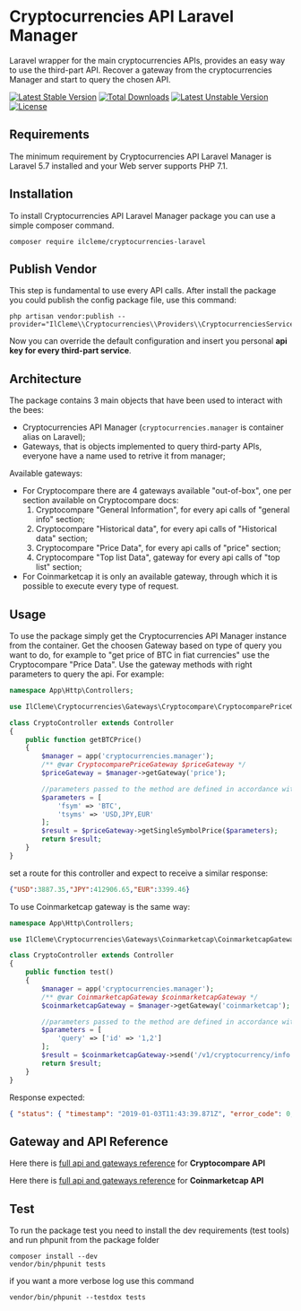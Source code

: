 # Cryptocurrencies API Laravel Manager
Laravel wrapper for the main cryptocurrencies APIs, provides an easy way to use the third-part API.
Recover a gateway from the cryptocurrencies Manager and start to query the chosen API. 

[![Latest Stable Version](https://poser.pugx.org/ilcleme/cryptocurrencies-laravel/v/stable)](https://packagist.org/packages/ilcleme/cryptocurrencies-laravel)
[![Total Downloads](https://poser.pugx.org/ilcleme/cryptocurrencies-laravel/downloads)](https://packagist.org/packages/ilcleme/cryptocurrencies-laravel)
[![Latest Unstable Version](https://poser.pugx.org/ilcleme/cryptocurrencies-laravel/v/unstable)](https://packagist.org/packages/ilcleme/cryptocurrencies-laravel)
[![License](https://poser.pugx.org/ilcleme/cryptocurrencies-laravel/license)](https://packagist.org/packages/ilcleme/cryptocurrencies-laravel)

Requirements
------------
The minimum requirement by Cryptocurrencies API Laravel Manager is Laravel 5.7 installed and your Web server supports PHP 7.1.

Installation
------------
To install Cryptocurrencies API Laravel Manager package you can use a simple composer command.
```
composer require ilcleme/cryptocurrencies-laravel
```
Publish Vendor
--------------
This step is fundamental to use every API calls. 
After install the package you could publish the config package file, use this command:
```
php artisan vendor:publish --provider="IlCleme\\Cryptocurrencies\\Providers\\CryptocurrenciesServiceProvider"
```
Now you can override the default configuration and insert you personal **api key for every third-part service**.

Architecture
------------
The package contains 3 main objects that have been used to interact with the bees:
- Cryptocurrencies API Manager (`cryptocurrencies.manager` is container alias on Laravel);
- Gateways, that is objects implemented to query third-party APIs, everyone have a name used to retrive it from manager;

Available gateways:
- For Cryptocompare there are 4 gateways available "out-of-box", one per section available on Cryptocompare docs:
	1. Cryptocompare "General Information", for every api calls of "general info" section;
	2. Cryptocompare "Historical data", for every api calls of "Historical data" section;
	3. Cryptocompare "Price Data", for every api calls of "price" section;
	4. Cryptocompare "Top list Data", gateway for every api calls of "top list" section;
- For Coinmarketcap it is only an available gateway, through which it is possible to execute every type of request.

Usage
------------
To use the package simply get the Cryptocurrencies API Manager instance from the container.
Get the choosen Gateway based on type of query you want to do, for example to "get price of BTC in fiat currencies" use the Cryptocompare "Price Data".
Use the gateway methods with right parameters to query the api.
For example:

```php
namespace App\Http\Controllers;

use IlCleme\Cryptocurrencies\Gateways\Cryptocompare\CryptocomparePriceGateway;

class CryptoController extends Controller
{
    public function getBTCPrice()
    {
        $manager = app('cryptocurrencies.manager');
        /** @var CryptocomparePriceGateway $priceGateway */
        $priceGateway = $manager->getGateway('price');

        //parameters passed to the method are defined in accordance with the Cryptocompare documentation of endpoint
        $parameters = [
            'fsym' => 'BTC',
            'tsyms' => 'USD,JPY,EUR'
        ];
        $result = $priceGateway->getSingleSymbolPrice($parameters);
        return $result;
    }
}
```
set a route for this controller and expect to receive a similar response: 
```json
{"USD":3887.35,"JPY":412906.65,"EUR":3399.46}
```

To use Coinmarketcap gateway is the same way:

```php
namespace App\Http\Controllers;

use IlCleme\Cryptocurrencies\Gateways\Coinmarketcap\CoinmarketcapGateway;

class CryptoController extends Controller
{
    public function test()
    {
        $manager = app('cryptocurrencies.manager');
        /** @var CoinmarketcapGateway $coinmarketcapGateway */
        $coinmarketcapGateway = $manager->getGateway('coinmarketcap');

        //parameters passed to the method are defined in accordance with the Coinmarketcap documentation of endpoint
        $parameters = [
            'query' => ['id' => '1,2']
        ];
        $result = $coinmarketcapGateway->send('/v1/cryptocurrency/info', 'GET', $parameters);
        return $result;
    }
}
```
Response expected:
```json
{ "status": { "timestamp": "2019-01-03T11:43:39.871Z", "error_code": 0, "error_message": null, "elapsed": 4, "credit_count": 1 }, "data": { "1": { "urls": { "website": [ "https://bitcoin.org/" ], "twitter": [], "reddit": [ "https://reddit.com/r/bitcoin" ], "message_board": [ "https://bitcointalk.org" ], "announcement": [], "chat": [], "explorer": [ "https://blockchain.info/", "https://live.blockcypher.com/btc/", "https://blockchair.com/bitcoin/blocks" ], "source_code": [ "https://github.com/bitcoin/" ] }, "logo": "https://s2.coinmarketcap.com/static/img/coins/64x64/1.png", "id": 1, "name": "Bitcoin", "symbol": "BTC", "slug": "bitcoin", "date_added": "2013-04-28T00:00:00.000Z", "tags": [ "mineable" ], "platform": null, "category": "coin" }, "2": { "urls": { "website": [ "https://litecoin.com" ], "twitter": [ "https://twitter.com/LitecoinProject" ], "reddit": [ "https://reddit.com/r/litecoin" ], "message_board": [ "https://litecointalk.io/" ], "announcement": [ "https://bitcointalk.org/index.php?topic=47417.0" ], "chat": [ "https://telegram.me/litecoin" ], "explorer": [ "http://explorer.litecoin.net/chain/Litecoin", "https://chainz.cryptoid.info/ltc/", "https://live.blockcypher.com/ltc/" ], "source_code": [ "https://github.com/litecoin-project/litecoin" ] }, "logo": "https://s2.coinmarketcap.com/static/img/coins/64x64/2.png", "id": 2, "name": "Litecoin", "symbol": "LTC", "slug": "litecoin", "date_added": "2013-04-28T00:00:00.000Z", "tags": [ "mineable" ], "platform": null, "category": "coin" } } }
```

Gateway and API Reference
------------
Here there is [full api and gateways reference](docs/API_Cryptocompare.md) for **Cryptocompare API**

Here there is [full api and gateways reference](docs/API_Coinmarketcap.md) for **Coinmarketcap API**

Test
----
To run the package test you need to install the dev requirements (test tools) and run phpunit from the package folder
```
composer install --dev
vendor/bin/phpunit tests
```
if you want a more verbose log use this command
```
vendor/bin/phpunit --testdox tests
```
